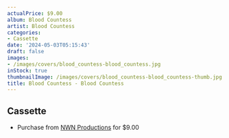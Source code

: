 ```yaml
---
actualPrice: $9.00
album: Blood Countess
artist: Blood Countess
categories:
- Cassette
date: '2024-05-03T05:15:43'
draft: false
images:
- /images/covers/blood_countess-blood_countess.jpg
inStock: true
thumbnailImage: /images/covers/blood_countess-blood_countess-thumb.jpg
title: Blood Countess - Blood Countess
---
```


## Cassette
* Purchase from [NWN Productions](http://shop.nwnprod.com/index.php?route=product/product&path=73&product_id=18011&sort=pd.name&order=ASC) for $9.00
